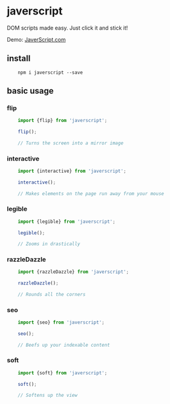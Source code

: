 # javerscript
DOM scripts made easy. Just click it and stick it!

Demo: [JaverScript.com](http://javerscript.com)

## install
```
    npm i javerscript --save
```

## basic usage

### flip

```javascript
    import {flip} from 'javerscript';
    
    flip();
    
    // Turns the screen into a mirror image
```

### interactive

```javascript
    import {interactive} from 'javerscript';
    
    interactive();
    
    // Makes elements on the page run away from your mouse
```

### legible

```javascript
    import {legible} from 'javerscript';
    
    legible();
    
    // Zooms in drastically
```

### razzleDazzle

```javascript
    import {razzleDazzle} from 'javerscript';
    
    razzleDazzle();
    
    // Rounds all the corners
```

### seo

```javascript
    import {seo} from 'javerscript';
    
    seo();
    
    // Beefs up your indexable content
```

### soft

```javascript
    import {soft} from 'javerscript';
    
    soft();
    
    // Softens up the view
```
